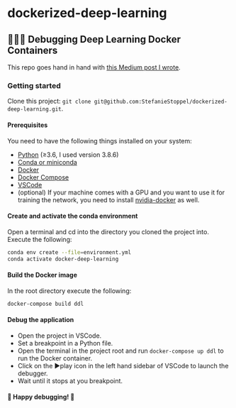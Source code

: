 # dockerized-deep-learning
## 🐛️🧠️🐋️ Debugging Deep Learning Docker Containers
This repo goes hand in hand with [this Medium post I wrote]().

### Getting started
Clone this project: `git clone git@github.com:StefanieStoppel/dockerized-deep-learning.git`.

#### Prerequisites
You need to have the following things installed on your system:

- [Python](https://www.python.org/downloads/) (≥3.6, I used version 3.8.6)
- [Conda or miniconda](https://docs.conda.io/projects/conda/en/latest/user-guide/install/download.html)
- [Docker](https://www.docker.com/get-started)
- [Docker Compose](https://docs.docker.com/compose/install/)
- [VSCode](https://code.visualstudio.com/Download)
- (optional) If your machine comes with a GPU and you want to use it for training the network, 
you need to install [nvidia-docker](https://github.com/NVIDIA/nvidia-docker) as well.

#### Create and activate the conda environment
Open a terminal and cd into the directory you cloned the project into.
Execute the following:
```bash
conda env create --file=environment.yml
conda activate docker-deep-learning
```

#### Build the Docker image
In the root directory execute the following:
```bash
docker-compose build ddl
```

#### Debug the application
- Open the project in VSCode.
- Set a breakpoint in a Python file.
- Open the terminal in the project root and run `docker-compose up ddl` to run the Docker container.
- Click on the ▶️play icon in the left hand sidebar of VSCode to launch the debugger.
- Wait until it stops at you breakpoint.

#### 🐛️ Happy debugging! 🐛️